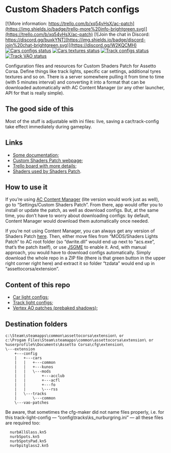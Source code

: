 # Custom Shaders Patch configs

[![More information: https://trello.com/b/xq54vHsX/ac-patch](https://img.shields.io/badge/trello-more%20info-brightgreen.svg)](https://trello.com/b/xq54vHsX/ac-patch) 
[![Join the chat in Discord: https://discord.gg/buxkYNT](https://img.shields.io/badge/discord-join%20chat-brightgreen.svg)](https://discord.gg/W2KQCMH)
[![Cars configs status](https://acstuff.ru/patch/cars-configs/warnings/icon?t=0)](https://acstuff.ru/patch/cars-configs/warnings/list)
[![Cars textures status](https://acstuff.ru/patch/cars-textures/warnings/icon?t=0)](https://acstuff.ru/patch/cars-textures/warnings/list)
[![Track configs status](https://acstuff.ru/patch/tracks-configs/warnings/icon?t=0)](https://acstuff.ru/patch/tracks-configs/warnings/list)
[![Track VAO status](https://acstuff.ru/patch/tracks-vao/warnings/icon?t=0)](https://acstuff.ru/patch/tracks-vao/warnings/list)

Configuration files and resources for Custom Shaders Patch for Assetto Corsa. Define things like track lights, specific car settings, additional tyres textures and so on. There is a server somewhere pulling it from time to time (with 5 minutes interval) and converting it into a format that can be downloaded automatically with AC Content Manager (or any other launcher, API for that is really simple).

## The good side of this

Most of the stuff is adjustable with ini files: live, saving a car/track-config take effect immediately during gameplay.

## Links

- [Some documentation](https://github.com/ac-custom-shaders-patch/acc-extension-config/wiki);
- [Custom Shaders Patch webpage](https://acstuff.ru/patch/);
- [Trello board with more details](https://trello.com/b/xq54vHsX/ac-patch);
- [Shaders used by Shaders Patch](https://gitlab.com/ac-custom-shaders-patch/public/acc-shaders/tree/master).

## How to use it

If you’re using [AC Content Manager](https://acstuff.ru/app/) (lite version would work just as well), go to “Settings/Custom Shaders Patch”. From there, app would offer you to install or update the patch, as well as download configs. But, at the same time, you don’t have to worry about downloading configs: by default, Content Manager would download them automatically once needed.

If you’re not using Content Manager, you can always get any version of Shaders Patch [here](https://acstuff.ru/patch/). Then, either move files from “MODS/Shaders Lights Patch” to AC root folder (so “dwrite.dll” would end up next to “acs.exe”, that’s the patch itself), or use [JSGME](https://www.racedepartment.com/downloads/jsgme-mod-enabler.13803/) to enable it. And, with manual approach, you would have to download configs automatically. Simply download the whole repo in a ZIP file (there is that green button in the upper right corner right here) and extract it so folder “tzdata” would end up in “assettocorsa/extension”.

## Content of this repo
 - [Car light configs](https://github.com/ac-custom-shaders-patch/acc-extension-config/tree/master/config/cars);
 - [Track light configs](https://github.com/ac-custom-shaders-patch/acc-extension-config/tree/master/config/tracks);
 - [Vertex AO patches (prebaked shadows)](https://github.com/ac-custom-shaders-patch/acc-extension-config/tree/master/vao-patches);

## Destination folders
```
c:\Steam\steamapps\common\assettocorsa\extension\ or
c:\Progam Files\Steam\steamapps\common\assettocorsa\extension\ or 
%userprofile%\Documents\Assetto Corsa\cfg\extension\
\---extension
    +---config
    |   +---cars
    |   |   +---common
    |   |   +---kunos
    |   |   \---mods
    |   |       +---acclub
    |   |       +---acfl
    |   |       +---fo
    |   |       \---rss
    |   \---tracks
    |       \---common
    \---vao-patches
```
Be aware, that sometimes the cfg-maker did not name files properly, i.e. for this track-light-config — “config\tracks\ks_nurburgring.ini” — all these files are required too:

```
  nurbAllGlass.kn5
  nurbSpots.kn5
  nurbSpotsPad.kn5
  nurbpitglass2.kn5
```
